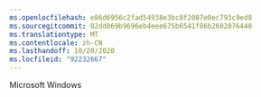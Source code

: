 ```yaml
---
ms.openlocfilehash: e86d6956c2fad54938e3bc8f2087e0ec793c9ed8
ms.sourcegitcommit: 02dd069b9696eb4eee675b6541f86b2602076448
ms.translationtype: MT
ms.contentlocale: zh-CN
ms.lasthandoff: 10/20/2020
ms.locfileid: "92232667"
---
```

Microsoft Windows